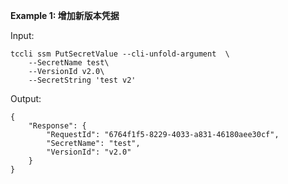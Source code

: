 **Example 1: 增加新版本凭据**



Input: 

```
tccli ssm PutSecretValue --cli-unfold-argument  \
    --SecretName test\
    --VersionId v2.0\
    --SecretString 'test v2'
```

Output: 
```
{
    "Response": {
        "RequestId": "6764f1f5-8229-4033-a831-46180aee30cf",
        "SecretName": "test",
        "VersionId": "v2.0"
    }
}
```

